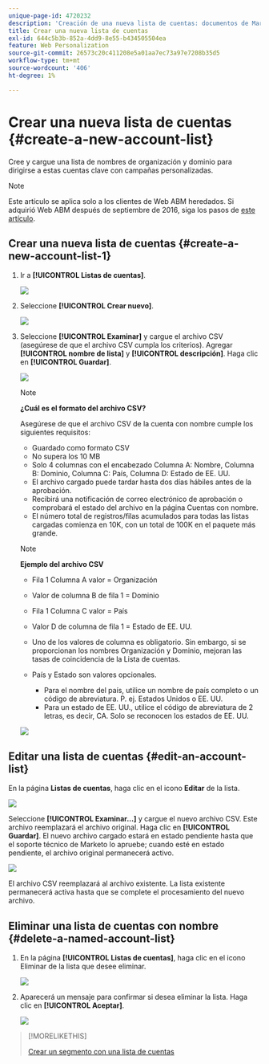 ```yaml
---
unique-page-id: 4720232
description: 'Creación de una nueva lista de cuentas: documentos de Marketo, documentación del producto'
title: Crear una nueva lista de cuentas
exl-id: 644c5b3b-852a-4dd9-8e55-b434505504ea
feature: Web Personalization
source-git-commit: 26573c20c411208e5a01aa7ec73a97e7208b35d5
workflow-type: tm+mt
source-wordcount: '406'
ht-degree: 1%

---
```


# Crear una nueva lista de cuentas {#create-a-new-account-list}

Cree y cargue una lista de nombres de organización y dominio para dirigirse a estas cuentas clave con campañas personalizadas.

>[!NOTE]
>
>Este artículo se aplica solo a los clientes de Web ABM heredados. Si adquirió Web ABM después de septiembre de 2016, siga los pasos de [este artículo](https://docs.marketo.com/display/DOCS/Account+Lists#AccountLists-CreateaNewAccountList).

## Crear una nueva lista de cuentas {#create-a-new-account-list-1}

1. Ir a **[!UICONTROL Listas de cuentas]**.

   ![](assets/dropdown-account-lists-hand.jpg)

1. Seleccione **[!UICONTROL Crear nuevo]**.

   ![](assets/create-new-account-list-hand.jpg)

1. Seleccione **[!UICONTROL Examinar]** y cargue el archivo CSV (asegúrese de que el archivo CSV cumpla los criterios). Agregar **[!UICONTROL nombre de lista]** y **[!UICONTROL descripción]**. Haga clic en **[!UICONTROL Guardar]**.

   ![](assets/create-account-list-hands.jpg)

   >[!NOTE]
   >
   >**¿Cuál es el formato del archivo CSV?**
   >
   >Asegúrese de que el archivo CSV de la cuenta con nombre cumple los siguientes requisitos:
   >
   >* Guardado como formato CSV
   >* No supera los 10 MB
   >* Solo 4 columnas con el encabezado Columna A: Nombre, Columna B: Dominio, Columna C: País, Columna D: Estado de EE. UU.
   >* El archivo cargado puede tardar hasta dos días hábiles antes de la aprobación.
   >* Recibirá una notificación de correo electrónico de aprobación o comprobará el estado del archivo en la página Cuentas con nombre.
   >* El número total de registros/filas acumulados para todas las listas cargadas comienza en 10K, con un total de 100K en el paquete más grande.

   >[!NOTE]
   >
   >**Ejemplo del archivo CSV**
   >
   >* Fila 1 Columna A valor = Organización
   >* Valor de columna B de fila 1 = Dominio
   >* Fila 1 Columna C valor = País
   >* Valor D de columna de fila 1 = Estado de EE. UU.
   >* Uno de los valores de columna es obligatorio. Sin embargo, si se proporcionan los nombres Organización y Dominio, mejoran las tasas de coincidencia de la Lista de cuentas.
   >* País y Estado son valores opcionales.
   >
   >   * Para el nombre del país, utilice un nombre de país completo o un código de abreviatura. P. ej. Estados Unidos o EE. UU.
   >   * Para un estado de EE. UU., utilice el código de abreviatura de 2 letras, es decir, CA. Solo se reconocen los estados de EE. UU.
   >
   >![](assets/image2015-2-25-12-3a19-3a10.png)

## Editar una lista de cuentas {#edit-an-account-list}

En la página **Listas de cuentas**, haga clic en el icono **Editar** de la lista.

![](assets/create-new-account-list-edit.jpg)

Seleccione **[!UICONTROL Examinar...]** y cargue el nuevo archivo CSV. Este archivo reemplazará el archivo original. Haga clic en **[!UICONTROL Guardar]**. El nuevo archivo cargado estará en estado pendiente hasta que el soporte técnico de Marketo lo apruebe; cuando esté en estado pendiente, el archivo original permanecerá activo.

![](assets/set-account-list-edit-hands.jpg)

El archivo CSV reemplazará al archivo existente. La lista existente permanecerá activa hasta que se complete el procesamiento del nuevo archivo.

## Eliminar una lista de cuentas con nombre {#delete-a-named-account-list}

1. En la página **[!UICONTROL Listas de cuentas]**, haga clic en el icono Eliminar de la lista que desee eliminar.

   ![](assets/create-new-account-list-delete.jpg)

1. Aparecerá un mensaje para confirmar si desea eliminar la lista. Haga clic en **[!UICONTROL Aceptar]**.

   ![](assets/delete-notification-hand.jpg)

>[!MORELIKETHIS]
>
>[Crear un segmento con una lista de cuentas](/help/marketo/product-docs/web-personalization/account-based-web-marketing/create-a-segment-using-an-account-list.md)
